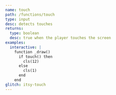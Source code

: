 ```yaml
---
name: touch
path: /functions/touch
type: input
desc: detects touches
returns:
  type: boolean
  desc: true when the player touches the screen
examples:
  interactive: |
    function _draw()
      if touch() then
        cls(12)
      else
        cls(1)
      end
    end
glitch: itsy-touch
---
```


